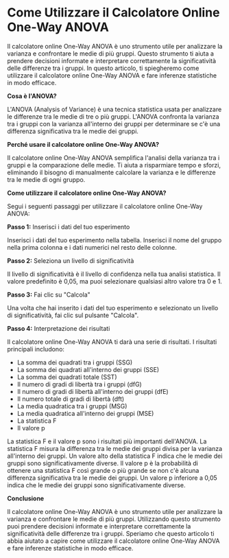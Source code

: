 Come Utilizzare il Calcolatore Online One-Way ANOVA
===================================================

Il calcolatore online One-Way ANOVA è uno strumento utile per analizzare la varianza e confrontare le medie di più gruppi. Questo strumento ti aiuta a prendere decisioni informate e interpretare correttamente la significatività delle differenze tra i gruppi. In questo articolo, ti spiegheremo come utilizzare il calcolatore online One-Way ANOVA e fare inferenze statistiche in modo efficace.

**Cosa è l'ANOVA?**

L'ANOVA (Analysis of Variance) è una tecnica statistica usata per analizzare le differenze tra le medie di tre o più gruppi. L'ANOVA confronta la varianza tra i gruppi con la varianza all'interno dei gruppi per determinare se c'è una differenza significativa tra le medie dei gruppi.

**Perché usare il calcolatore online One-Way ANOVA?**

Il calcolatore online One-Way ANOVA semplifica l'analisi della varianza tra i gruppi e la comparazione delle medie. Ti aiuta a risparmiare tempo e sforzi, eliminando il bisogno di manualmente calcolare la varianza e le differenze tra le medie di ogni gruppo.

**Come utilizzare il calcolatore online One-Way ANOVA?**

Segui i seguenti passaggi per utilizzare il calcolatore online One-Way ANOVA:

**Passo 1:** Inserisci i dati del tuo esperimento

Inserisci i dati del tuo esperimento nella tabella. Inserisci il nome del gruppo nella prima colonna e i dati numerici nel resto delle colonne.

**Passo 2:** Seleziona un livello di significatività

Il livello di significatività è il livello di confidenza nella tua analisi statistica. Il valore predefinito è 0,05, ma puoi selezionare qualsiasi altro valore tra 0 e 1.

**Passo 3:** Fai clic su "Calcola"

Una volta che hai inserito i dati del tuo esperimento e selezionato un livello di significatività, fai clic sul pulsante "Calcola".

**Passo 4:** Interpretazione dei risultati

Il calcolatore online One-Way ANOVA ti darà una serie di risultati. I risultati principali includono:

- La somma dei quadrati tra i gruppi (SSG)
- La somma dei quadrati all'interno dei gruppi (SSE)
- La somma dei quadrati totale (SST)
- Il numero di gradi di libertà tra i gruppi (dfG)
- Il numero di gradi di libertà all'interno dei gruppi (dfE)
- Il numero totale di gradi di libertà (dft)
- La media quadratica tra i gruppi (MSG)
- La media quadratica all'interno dei gruppi (MSE)
- La statistica F
- Il valore p

La statistica F e il valore p sono i risultati più importanti dell'ANOVA. La statistica F misura la differenza tra le medie dei gruppi divisa per la varianza all'interno dei gruppi. Un valore alto della statistica F indica che le medie dei gruppi sono significativamente diverse. Il valore p è la probabilità di ottenere una statistica F così grande o più grande se non c'è alcuna differenza significativa tra le medie dei gruppi. Un valore p inferiore a 0,05 indica che le medie dei gruppi sono significativamente diverse.

**Conclusione**

Il calcolatore online One-Way ANOVA è uno strumento utile per analizzare la varianza e confrontare le medie di più gruppi. Utilizzando questo strumento puoi prendere decisioni informate e interpretare correttamente la significatività delle differenze tra i gruppi. Speriamo che questo articolo ti abbia aiutato a capire come utilizzare il calcolatore online One-Way ANOVA e fare inferenze statistiche in modo efficace.